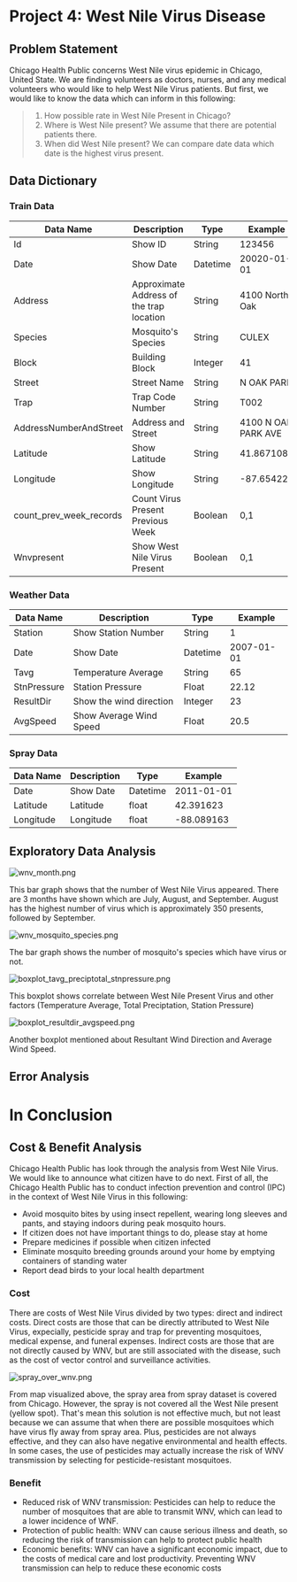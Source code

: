 # Project 4: West Nile Virus Disease
## Problem Statement
Chicago Health Public concerns West Nile virus epidemic in Chicago, United State. We are finding volunteers as doctors, nurses, and any medical volunteers who would like to help West Nile Virus patients. But first, we would like to know the data which can inform in this following:
> 1. How possible rate in West Nile Present in Chicago?
> 2. Where is West Nile present? We assume that there are potential patients there.
> 3. When did West Nile present? We can compare date data which date is the highest virus present.

## Data Dictionary
### Train Data
| Data Name | Description | Type | Example |
| --------- | ----------- | ---- | ------- |
| Id | Show ID | String | 123456|
| Date | Show Date | Datetime | 20020-01-01 |
| Address | Approximate Address of the trap location |String | 4100 North Oak |
| Species | Mosquito's Species | String | CULEX |
| Block | Building Block | Integer | 41 |
| Street | Street Name | String | N OAK PARK |
| Trap | Trap Code Number | String | T002 |
| AddressNumberAndStreet | Address and Street | String | 4100 N OAK PARK AVE |
| Latitude | Show Latitude | String | 41.867108 |
| Longitude | Show Longitude | String | -87.654224 |
| count_prev_week_records | Count Virus Present Previous Week | Boolean | 0,1 |
| Wnvpresent | Show West Nile Virus Present | Boolean | 0,1 |

### Weather Data
| Data Name | Description | Type | Example |
| --------- | ----------- | ---- | ------- |
| Station | Show Station Number | String | 1 |
| Date | Show Date | Datetime | 2007-01-01 |
| Tavg | Temperature Average | String | 65 |
| StnPressure | Station Pressure | Float | 22.12 | 
| ResultDir | Show the wind direction | Integer | 23 |
| AvgSpeed | Show Average Wind Speed | Float | 20.5 |

### Spray Data
| Data Name | Description | Type | Example |
| --------- | ----------- | ---- | ------- |
| Date | Show Date | Datetime | 2011-01-01 |
| Latitude | Latitude | float | 42.391623 |
| Longitude | Longitude | float | -88.089163 |


## Exploratory Data Analysis

![wnv_month.png](image/wnv_month.png)

This bar graph shows that the number of West Nile Virus appeared. There are 3 months have shown which are July, August, and September. August has the highest number of virus which is approximately 350 presents, followed by September.

![wnv_mosquito_species.png](image/wnv_mosquito_species.png)

The bar graph shows the number of mosquito's species which have virus or not. 

![boxplot_tavg_preciptotal_stnpressure.png](image/boxplot_tavg_preciptotal_stnpressure.png)

This boxplot shows correlate between West Nile Present Virus and other factors (Temperature Average, Total Preciptation, Station Pressure)

![boxplot_resultdir_avgspeed.png](image/boxplot_resultdir_avgspeed.png)

Another boxplot mentioned about Resultant Wind Direction and Average Wind Speed. 

## Error Analysis



# In Conclusion
## Cost & Benefit Analysis
Chicago Health Public has look through the analysis from West Nile Virus. We would like to announce what citizen have to do next. First of all, the Chicago Health Public has to conduct infection prevention and control (IPC) in the context of West Nile Virus in this following:
- Avoid mosquito bites by using insect repellent, wearing long sleeves and pants, and staying indoors during peak mosquito hours.
- If citizen does not have important things to do, please stay at home
- Prepare medicines if possible when citizen infected
- Eliminate mosquito breeding grounds around your home by emptying containers of standing water
- Report dead birds to your local health department

### Cost
There are costs of West Nile Virus divided by two types: direct and indirect costs. Direct costs are those that can be directly attributed to West Nile Virus, expecially, pesticide spray and trap for preventing mosquitoes, medical expense, and funeral expenses. Indirect costs are those that are not directly caused by WNV, but are still associated with the disease, such as the cost of vector control and surveillance activities.

![spray_over_wnv.png](image/spray_over_wnv.png)

From map visualized above, the spray area from spray dataset is covered from Chicago. However, the spray is not covered all the West Nile present (yellow spot). That's mean this solution is not effective much, but not least because we can assume that when there are possible mosquitoes which have virus fly away from spray area. Plus, pesticides are not always effective, and they can also have negative environmental and health effects. In some cases, the use of pesticides may actually increase the risk of WNV transmission by selecting for pesticide-resistant mosquitoes.

### Benefit
- Reduced risk of WNV transmission: Pesticides can help to reduce the number of mosquitoes that are able to transmit WNV, which can lead to a lower incidence of WNF.
- Protection of public health: WNV can cause serious illness and death, so reducing the risk of transmission can help to protect public health
- Economic benefits: WNV can have a significant economic impact, due to the costs of medical care and lost productivity. Preventing WNV transmission can help to reduce these economic costs

